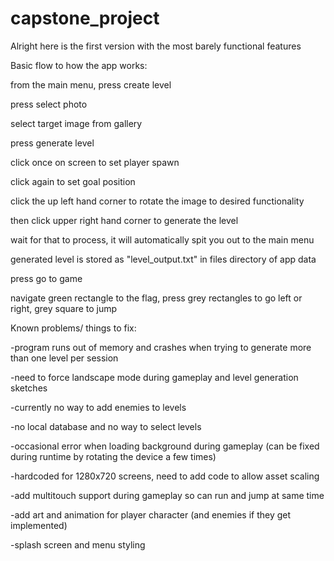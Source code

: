 # capstone_project
Alright here is the first version with the most barely functional features

Basic flow to how the app works:



from the main menu, press create level 

press select photo

select target image from gallery

press generate level

click once on screen to set player spawn

click again to set goal position

click the up left hand corner to rotate the image to desired functionality

then click upper right hand corner to generate the level

wait for that to process, it will automatically spit you out to the main menu

generated level is stored as "level_output.txt" in files directory of app data

press go to game

navigate green rectangle to the flag, press grey rectangles to go left or right, grey square to jump




Known problems/ things to fix:




-program runs out of memory and crashes when trying to generate more than one level per session

-need to force landscape mode during gameplay and level generation sketches

-currently no way to add enemies to levels

-no local database and no way to select levels

-occasional error when loading background during gameplay (can be fixed during runtime by rotating the device a few times)

-hardcoded for 1280x720 screens, need to add code to allow asset scaling

-add multitouch support during gameplay so can run and jump at same time

-add art and animation for player character (and enemies if they get implemented)

-splash screen and menu styling
